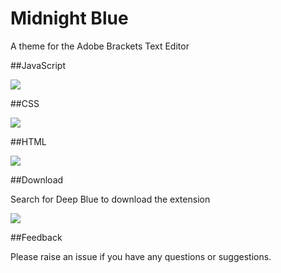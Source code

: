 # Midnight Blue
A theme for the Adobe Brackets Text Editor

##JavaScript

![](js-long.png)

##CSS

![](css.png)

##HTML

![](html.png)

##Download

Search for Deep Blue to download the extension

![](extension.png)

##Feedback 

Please raise an issue if you have any questions or suggestions. 
